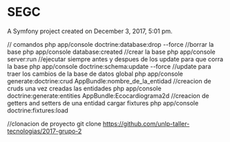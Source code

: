SEGC
====

A Symfony project created on December 3, 2017, 5:01 pm.

// comandos
php app/console doctrine:database:drop --force				 					  //borrar la base
php app/console database:created                                                  //crear la base
php app/console server:run														  //ejecutar siempre antes y despues de los update para que corra la base
php app/console doctrine:schema:update --force									  //update para traer los cambios de la base de datos global
php app/console generate:doctrine:crud AppBundle:nombre_de_la_entidad             //creacion de cruds una vez creadas las entidades
php app/console doctrine:generate:entities AppBundle:Ecocardiograma2d             //creacion de getters and setters de una entidad
cargar fixtures
php app/console doctrine:fixtures:load




//clonacion de proyecto
git clone https://github.com/unlp-taller-tecnologias/2017-grupo-2
